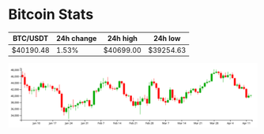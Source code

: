 # Bitcoin Stats

BTC/USDT|24h change|24h high|24h low|
|---|---|---|---|
|$40190.48|1.53%|$40699.00|$39254.63|

<img src="./chart.svg">
